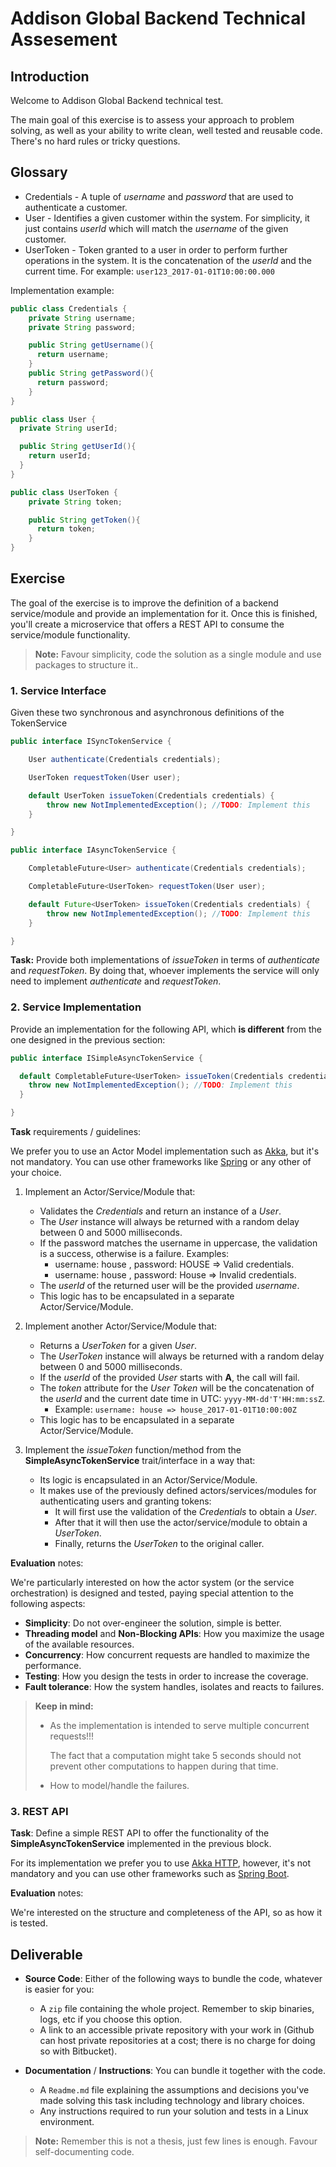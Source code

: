# Addison Global Backend Technical Assesement

## Introduction

Welcome to Addison Global Backend technical test.

The main goal of this exercise is to assess your approach to problem solving, as well as your ability to write clean, well tested and reusable code. There's no hard rules or tricky questions.

## Glossary
* Credentials - A tuple of _username_ and _password_ that are used to authenticate a customer.
* User - Identifies a given customer within the system. For simplicity, it just contains _userId_ which will match the _username_ of the given customer.
* UserToken - Token granted to a user in order to perform further operations in the system. It is the concatenation of the _userId_ and the current time. For example: `user123_2017-01-01T10:00:00.000`

Implementation example:
```java
public class Credentials {
    private String username;
    private String password;

    public String getUsername(){
      return username;
    }
    public String getPassword(){
      return password;
    }
}
```
```java
public class User {
  private String userId;

  public String getUserId(){
    return userId;
  }
}
```
```java
public class UserToken {
    private String token;

    public String getToken(){
      return token;
    }
}
```
## Exercise
The goal of the exercise is to improve the definition of a backend service/module and provide an implementation for it. Once this is finished, you'll create a microservice that offers a REST API to consume the service/module functionality.
> **Note:** Favour simplicity, code the solution as a single module and use packages to structure it..

### 1. Service Interface
Given these two synchronous and asynchronous definitions of the TokenService
```java
public interface ISyncTokenService {

    User authenticate(Credentials credentials);

    UserToken requestToken(User user);

    default UserToken issueToken(Credentials credentials) {
        throw new NotImplementedException(); //TODO: Implement this
    }

}
```
```java
public interface IAsyncTokenService {

    CompletableFuture<User> authenticate(Credentials credentials);

    CompletableFuture<UserToken> requestToken(User user);

    default Future<UserToken> issueToken(Credentials credentials) {
        throw new NotImplementedException(); //TODO: Implement this
    }

}
```
**Task:** Provide both implementations of _issueToken_ in terms of _authenticate_ and _requestToken_. By doing that, whoever implements the service will only need to implement _authenticate_ and _requestToken_.

### 2. Service Implementation

Provide an implementation for the following API, which **is different** from the one designed in the previous section:
```java
public interface ISimpleAsyncTokenService {

  default CompletableFuture<UserToken> issueToken(Credentials credentials) {
    throw new NotImplementedException(); //TODO: Implement this
  }

}
```

**Task** requirements / guidelines:

We prefer you to use an Actor Model implementation such as [Akka](https://akka.io/), but it's not mandatory. You can use other frameworks like [Spring](https://spring.io/) or any other of your choice.

1. Implement an Actor/Service/Module that:
   * Validates the *Credentials* and return an instance of a *User*.
   * The *User* instance will always be returned with a random delay between 0 and 5000 milliseconds.
   * If the password matches the username in uppercase, the validation is a success, otherwise is a failure. Examples:
       * username: house , password: HOUSE => Valid credentials.
       * username: house , password: House => Invalid credentials.
   * The *userId* of the returned user will be the provided *username*.
   * This logic has to be encapsulated in a separate Actor/Service/Module.
    
2. Implement another Actor/Service/Module that:
   * Returns a *UserToken* for a given *User*.
   * The *UserToken* instance will always be returned with a random delay between 0 and 5000 milliseconds.
   * If the *userId* of the provided *User* starts with **A**, the call will fail.
   * The *token* attribute for the *User Token* will be the concatenation of the *userId* and the current date time in UTC: `yyyy-MM-dd'T'HH:mm:ssZ`.
        * Example: `username: house => house_2017-01-01T10:00:00Z`
   * This logic has to be encapsulated in a separate Actor/Service/Module.
   
3. Implement the *issueToken* function/method from the **SimpleAsyncTokenService** trait/interface in a way that:
   * Its logic is encapsulated in an Actor/Service/Module.
   * It makes use of the previously defined actors/services/modules for authenticating users and granting tokens:
        * It will first use the validation of the *Credentials* to obtain a *User*.
        * After that it will then use the actor/service/module to obtain a *UserToken*.
        * Finally, returns the *UserToken* to the original caller.

**Evaluation** notes:

We're particularly interested on how the actor system (or the service orchestration) is designed and tested, paying special attention to the following aspects:
* **Simplicity**: Do not over-engineer the solution, simple is better. 
* **Threading model** and **Non-Blocking APIs**: How you maximize the usage of the available resources.
* **Concurrency**: How concurrent requests are handled to maximize the performance.
* **Testing**: How you design the tests in order to increase the coverage.
* **Fault tolerance**: How the system handles, isolates and reacts to failures.

> **Keep in mind:**
> * As the implementation is intended to serve multiple concurrent requests!!!
>
>      The fact that a computation might take 5 seconds should not prevent other computations to happen during that time.
> * How to model/handle the failures.

### 3. REST API

**Task**: Define a simple REST API to offer the functionality of the **SimpleAsyncTokenService** implemented in the previous block.

For its implementation we prefer you to use [Akka HTTP](https://doc.akka.io/docs/akka-http/current/java/http/), however, it's not mandatory and you can use other frameworks such as [Spring Boot](https://projects.spring.io/spring-boot/).

**Evaluation** notes:

We're interested on the structure and completeness of the API, so as how it is tested.

## Deliverable
* **Source Code**: Either of the following ways to bundle the code, whatever is easier for you:
    * A `zip` file containing the whole project. Remember to skip binaries, logs, etc if you choose this option.
    * A link to an accessible private repository with your work in (Github can host private repositories at a cost; there is no charge for doing so with Bitbucket).

* **Documentation** / **Instructions**: You can bundle it together with the code.
    * A `Readme.md` file explaining the assumptions and decisions you've made solving this task including technology and library choices.
    * Any instructions required to run your solution and tests in a Linux environment.
> **Note:** Remember this is not a thesis, just few lines is enough. Favour self-documenting code.

